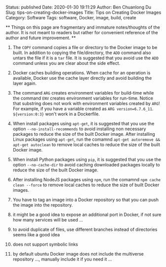 Status: published
Date: 2020-01-30 19:11:29
Author: Ben Chuanlong Du
Slug: tips-on-creating-docker-images
Title: Tips on Creating Docker Images
Category: Software
Tags: software, Docker, image, build, create

**
Things on this page are
fragmentary and immature notes/thoughts of the author.
It is not meant to readers
but rather for convenient reference of the author and future improvement.
**

1. The `COPY` command copies a file or directory to the Docker image to be built.
    In addition to copying the file/directory, 
    the `ADD` command also untars the file if it is a `tar` file.
    It is suggested that you avoid use the `ADD` command unless you are clear about the side effect.

5. Docker caches building operations. 
    When cache for an operation is available, 
    Docker use the cache layer directly and avoid building the layer again.

7. The command `ARG` creates environment variables for build-time 
    while the command `ENV` creates environment variables for run-time.
    Notice that substring does not work with environment variables created by `ARG`!
    For example, 
    if you have a variable created as `ARG version=6.7.6_11`. 
    `${version:0:3}` won't work in a Dockerfile.

4. When install packages using `apt-get`,
    it is suggested that you use the option `--no-install-recommends` 
    to avoid installing non necessary packages to reduce the size of the built Docker image. 
    After installing Linux packages using `apt-get`,
    run the comamnd `apt-get autoremove && apt-get autoclean` 
    to remove local caches to reduce the size of the built Docker image.

5. When install Python packages using `pip`, 
    it is suggested that you use the option `--no-cache-dir` 
    to avoid caching downloaded packages locally 
    to reduce the size of the built Docker image.

6. After installing NodeJS packages using `npm`,
    run the comamnd `npm cache clean --force` to remove local caches 
    to reduce the size of built Docker images.

4. You have to tag an image into a Docker repository 
    so that you can push the image into the repository. 

1. it might be a good idea to expose an additional port in Docker, if not sure how many services will be used ...

2. to avoid duplicate of files, use different branches instead of directories seems like a good idea

3. does not support symbolic links

4. by default ubuntu Docker image does not include the multiverse repository ..., manually include it if you need it ...


